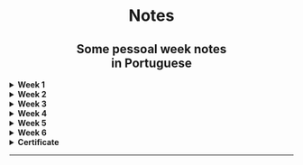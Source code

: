  <h1 align="center">Notes </a> </h1>

  <h2 align="center"> Some pessoal week notes <br> in Portuguese</h2> 


<details>	
 <summary><b> Week 1 </b> </b></summary> 

 week 1
 --------
 O tópico desta semana é uma visão geral do que é a criptografia, bem como nosso primeiro exemplo de cifras. Os senhores aprenderão sobre pseudoaleatoriedade e como usá-la para criptografia. Também veremos algumas definições básicas de criptografia segura.

 --------
### **1. DES (Data Encryption Standard)**

- **Descrição**: Algoritmo de cifragem simétrica desenvolvido nos anos 70 pela IBM e padronizado pelo NIST em 1977.
- **Funcionamento**:
    - Usa **chave de 56 bits** (com 8 bits de paridade) e opera em **blocos de 64 bits**.
    - Realiza **16 rodadas** de permutações (P-boxes) e substituições (S-boxes), envolvendo uma função de expansão, XOR com a chave e substituição.
- **Propriedades**:
    - **Simetria**: Mesma chave para cifrar e decifrar.
    - **Eficiência**: Adequado para hardware dos anos 70/80.
- **Problemas**:
    - O tamanho pequeno da chave torna-o vulnerável a ataques de força bruta (quebrado em menos de 24 horas).
- **Status**: Substituído por algoritmos mais seguros (e.g., AES).

---

### **2. Triple DES (3DES)**

- **Descrição**: Extensão do DES para superar sua limitação de segurança.
- **Funcionamento**:
    - Aplica o DES três vezes sobre os dados: C=E(K3,D(K2,E(K1,M))).
        
        C=E(K3,D(K2,E(K1,M)))C = E(K_3, D(K_2, E(K_1, M)))
        
        - EEE: Cifragem.
        - DDD: Decifragem.
    - Pode operar com duas ou três chaves:
        - **Modo 2-chaves**: K1=K3 → Chave efetiva de 112 bits.
            
            K1=K3K_1 = K_3
            
        - **Modo 3-chaves**: Chave efetiva de 168 bits.
- **Propriedades**:
    - Resistente a ataques de força bruta e meet-in-the-middle.
    - Compatível com sistemas legados baseados em DES.
- **Problemas**:
    - Lento em comparação ao AES.
- **Status**: Gradualmente descontinuado em favor do AES (NIST descontinuou 3DES em 2023).

---

### **3. Double DES (2DES)**

- **Descrição**: Variante do DES que aplica o algoritmo duas vezes com duas chaves diferentes.
- **Funcionamento**:
    - C=E(K2,E(K1,M))C = E(K_2, E(K_1, M))C=E(K2,E(K1,M)), onde K1 e K2 são chaves independentes.
        
        K1K_1
        
        K2K_2
        
- **Problemas**:
    - Vulnerável ao ataque **meet-in-the-middle**, reduzindo a segurança efetiva de 112 bits para cerca de 257 operações (devido à necessidade de armazenamento e comparação de intermediários).
        
        2572^{57}
        
- **Status**: Não amplamente adotado, substituído por 3DES.

---

### **4. Triple DES em padrão NIST**

- **Descrição**: O NIST padronizou o 3DES para cenários de transição entre DES e AES.
- **Modos de operação**:
    - **ECB (Electronic Codebook)**: Divide os dados em blocos independentes (vulnerável a padrões repetidos).
    - **CBC (Cipher Block Chaining)**: Introduz encadeamento entre blocos para melhorar a segurança.
- **Problemas**:
    - Obsoleto devido ao desempenho inferior e aumento das vulnerabilidades teóricas (por exemplo, ataques de texto conhecido).
- **Status atual**: Descontinuado oficialmente pelo NIST em 2023.

---

### **5. AES (Advanced Encryption Standard)**

- **Descrição**: Algoritmo de cifragem simétrica que substituiu o DES/3DES como padrão em 2001.
- **Funcionamento**:
    - Baseado na cifra Rijndael.
    - Opera em **blocos de 128 bits**, com chaves de 128, 192 ou 256 bits.
    - Realiza 10, 12 ou 14 rodadas de operações, incluindo substituição (SubBytes), permutação (ShiftRows), mistura (MixColumns) e chave XOR (AddRoundKey).
- **Propriedades**:
    - Alta segurança e resistência contra ataques modernos, como análise diferencial ou de chave-relacionada.
    - Projetado para ser eficiente em hardware e software.
- **Uso**:
    - Amplamente adotado em protocolos de segurança (e.g., TLS, VPNs, criptografia de discos e dispositivos móveis).
- **Status**: Padrão global para cifragem simétrica.

---

### **6. LFSP (Linear Feedback Shift Register - Pseudo-Random)**

- **Descrição**: Um gerador de sequências pseudoaleatórias baseado em registradores de deslocamento com feedback linear.
- **Funcionamento**:
    - Um registro binário de tamanho n gera a próxima saída com base em valores anteriores e uma função de feedback.
        
        nn
        
    - Sequência periódica com bom desempenho estatístico.
- **Propriedades**:
    - Simples e eficiente em hardware.
    - Usado em cifras de fluxo e sistemas de comunicação (e.g., geração de chaves de sessão).
- **Problemas**:
    - **Inseguro para criptografia**: Se o estado interno for descoberto, as próximas saídas podem ser previstas.
- **Uso moderno**: Aplicações limitadas a sistemas onde segurança não é a prioridade principal.

---

### **7. PRG (Pseudo-Random Generator)**

- **Descrição**: Um algoritmo que expande uma semente curta em uma sequência de bits pseudoaleatórios, com aparência indistinguível de aleatórios.
- **Propriedades**:
    - Indistinguibilidade: Um PRG seguro torna suas saídas imprevisíveis.
    - Base em problemas difíceis (e.g., RSA, curvas elípticas) para segurança criptográfica.
- **Usos**:
    - Geração de chaves criptográficas.
    - Algoritmos de cifra de fluxo e protocolos de segurança.
- **Exemplo seguro**:
    - PRG baseados em AES ou funções hash modernas (SHA-256).
- **Status**: Fundamental para criptografia moderna.
 
 ------------------------------------------------------------------------
  </details>
 
  <details>	
 <summary><b> Week 2 </b></summary> 

week 2
--------

Apresentamos uma nova primitiva chamada cifra de bloco que nos permitirá criar formas mais poderosas de criptografia. Examinaremos algumas construções clássicas de cifras de bloco (AES e 3DES) e veremos como usá-las para criptografia. As cifras de bloco são o cavalo de batalha da criptografia e têm muitas aplicações. Na próxima semana, veremos como usar cifras de bloco para fornecer integridade de dados. A tarefa opcional de programação desta semana pede que os alunos criem um sistema de criptografia/descriptografia usando o AES.

--------
   
<h3 align="center"> <a> CPA Security : Semantic Security for many-time key</a>  </h3>

<h3 align="center">Ciphers insecure under CPA </h3>

Quando temos uma mensagem criptografia uma única vez, dado a mesma mensagem criptografada duas vezes não é realmente seguro pois, podemos mandar a mesma mensagem criptografada duas vezes, quando vemos que a forma semântica é a mesma, vemos que a forma semântica m1 e m2 semântica serão iguais, sabendo a forma que é a criptografia e descobrindo a mensagem secreta. Porque com o mesmo conteúdo nesses dois arquivos.

![image.png](https://i.imgur.com/A8up6Vw.png)

**Solution 1: Encriptação randomica:**

Uma forma que poderia ser abordada para resolver o problema de uma criptografia única seria a randomização dos caracteres criptografados.

Onde um algoritmo cifrado, será movido todo o texto para uma bola cheia de caracteres aleatórios com mensagens aleatórias, fazendo com o que o texto cifrado tenha o tamanho maior que o texto normal e não cifrado, fazendo com que texto simples tinha tenha o espaço maior de bits, fazendo com que por exemplo se o texto simples (não cifrado) tenha por volta de 128bits, o texto cifrado tenha que adicionar 128bits extras. o texto cifrado com o dobro do tamanho total do texto.

Portanto dessa forma a probabilidade da mesma mensagem cifrada mostrar textos diferentes é bem maior.

Então a criptografia randômica é uma boa solução mas em alguns casos ela realmente apresenta alguns custos.

![image.png](https://i.imgur.com/zGEIsWN.png)

**Solution 2: nonce-based Encryption:**

 Nonce é um valor publico, o adversário tem acesso a essa ao valor nonce, mas toda vez que for passada uma mensagem será escolhida um novo nonce para essa mensagem. ela não precisa sem segura e nem aleatória. O único requsito que o nonce tem que ser EXCLUSIVO. 

Um valor único que não pode ser repetir.

Um exemplo seria no protocolo http que por meio de um mecanismo de transporte confiável, que o pacotes enviados pelo remetente são considerados recebidos em ordem de destinatário. Portanto, se o remetente envia o pacote #5 e depois o pacote #6, o destinatário receberá o pacote o pacote #5 e em seguida o pacote #6 nessa ordem. Mostrando que teve mantida a ordem. 

Fazendo com que nesse caso não faça sentido incluir o nonce nos pacotes, porque o nonce está implícito entre os dois lados.

Ao contrario de por exemplo o protocolo Isec, que não garante a ordem de entrega dos pacotes, fazendo com que você possa receber o pacote #6 antes do pacote #5. Nsse caso, ainda é bom usar um contador de pacotes como nonce. mas agora o nonce precisa ser incluído no pacote para que o destinatário saiba qual nonce usar para descriptografar o pacote recebido.

Basicamente a criptografia baseada em nonce é uma maneira muito eficiente de obter segurança de CPA. Em particular, se o nonce estiber implícito, ele nem mesmo aumenta o tamanho do texto cifrado.

Nesse modo seria muito util na utilização de vários dispositivos, pode eu poderia ter dois dispositivos em lugares diferentes compartilhando a mesma mensagem, mas com crifras de nonce COMPLETAMENTE DIFERENTES, como em um laptop e um celular compatilhando a mesma mensagem mas com criptografias distintas uma da outra.

O NONCE SEMPRE VAI SER EXCLUSIVO.

<h3 align="center"> <a>CBC: Encadeamento de blocos de cifra. </a> </h3>

O encadeamento de blocos de cifra usa uma cifra de bloco para escolher a segurança do texto simples, em particular com o blocos de cifras aleatórios IVeX 

Utilizando o bloco cifrado na primeira cifra de bloco para passar uma mascara com os dois juntos para o segundo bloco de cifra e assim por diante, ate a 3 camada de m[3]

![image.png](https://i.imgur.com/bHkZwfx.png)

E o texto cifrado final será essencialmente o IV, o IV inical que escolhemos junto com todos os blocos de texto cifrado. Devo dizer que IV significa Vetor de Inicialização.

<h3 align="center"> <a>CBC: CPA Analysis </a> </h3>

No CBC, cada bloco cifrado é influenciado pelo bloco anterior e pelo vetor de inicialização (IV). Porém, se o IV for previsível ou reutilizado, o modo CBC pode se tornar vulnerável a ataques CPA. O atacante pode explorar a relação entre blocos de texto simples e cifrado para inferir informações sobre a chave ou os dados originais.

Tendo que ser muito muito muito meno que o valor de X. para descobrir o valor.

**CBC Não pode ser previsível, o invasor pode prever que o IV não é seguro para CPA**

![image.png](https://i.imgur.com/kSeXBoK.png)

An Exemple Crypto API (OpenSSL)

![image.png](https://i.imgur.com/xFAIjzg.png)

Muito importante que o programador saiba que isso precisa ser feito, caso contrário, a criptografia CBC é insegura. Um último detalhe técnico sobre CBC é o que fazer quando a mensagem não é um múltiplo do comprimento do bloco de cifra de bloco? Isso é o que fazemos se o último bloco de mensagem for menor que o comprimento do bloco AES, por exemplo? Então, o último bloco de mensagem tem menos de dezesseis bytes. E a resposta é se adicionarmos um pad ao último bloco para que ele fique com dezesseis bytes, tão longo quanto o tamanho do bloco AES. 
 Onde em um campo que você prencher 5 bytes com string de 55555 cada byte terá o valor de 5 em cada byte.
  Esse exemplo acontecer um problema quanto tiver 16 bytes
  
(copiei pq não entendiporranhumaaqui)<br>
Então suponha que o valor seja cinco, então ele simplesmente remove os últimos cinco bytes da mensagem. Agora a questão é o que fazemos se de fato a mensagem for um múltiplo de dezesseis bytes, então de fato nenhum preenchimento é necessário? Se não preenchermos nada, bem, isso é um problema porque o decifrador vai olhar para o último byte do último bloco que não faz parte da mensagem real e ele vai remover essa quantidade de bytes do texto simples. Então isso realmente seria um problema. Então a solução é, se de fato não houver nenhum preenchimento necessário, ainda assim temos que adicionar um bloco fictício. E já que adicionamos o bloco fictício, este seria um bloco que basicamente contém dezesseis bytes, cada um contendo o número dezesseis. Ok, então adicionamos essencialmente dezesseis blocos fictícios. O decifrador, que quando ele está decifrando, ele olha para o último byte do último bloco, ele vê que o valor é dezesseis, portanto ele remove o bloco inteiro. E o que sobra é o texto simples real. Então é um pouco lamentável que, de fato, se você estiver criptografando mensagens curtas com CBC e as mensagens tiverem, digamos, 32 bytes, então elas são um múltiplo de dezesseis bytes, então você tem que adicionar mais um bloco e fazer todos esses textos cifrados terem 48 bytes apenas para acomodar o preenchimento do CBC. Devo mencionar que há uma variante do CBC chamada CBC com roubo de texto cifrado que realmente evita esse problema.

Construction 2: Rand crt-mode

<h3 align="center"> <a>Randomized Counter Mode (CTR):</a> </h3>

![image.png](https://i.imgur.com/bx9KJRy.png)

É um modo de cifra de blocos que utiliza uma **PRF (Função Pseudoaleatória)** em vez de uma **PRP (Permutação Pseudoaleatória)**, tornando-o mais flexível que o CBC. No CTR, um vetor de inicialização (IV) aleatório é escolhido para cada mensagem. Este IV serve como base para gerar um "contador" que cifra os blocos da mensagem através de uma operação XOR com o resultado da função PRF.

**Principais Vantagens do CTR sobre o CBC:**

1. **Paralelização:**
    - CTR é totalmente paralelizável, permitindo a criptografia simultânea de blocos.
    - CBC é sequencial, dificultando o uso eficiente de hardware.
2. **Eficiência:**
    - Dispensa a operação de decriptação, utilizando apenas a PRF no sentido direto.
    - Compatível com primitivas como Salsa20 (uma PRF, não uma PRP).
3. **Segurança Aprimorada:**
    - CTR permite criptografar mais blocos com a mesma chave antes de comprometer a segurança, em comparação ao CBC.
    - CBC exige maior cautela na reutilização de chaves devido a parâmetros mais restritivos.
4. **Ausência de Problemas de Preenchimento:**
    - CBC requer a adição de blocos extras (dummy blocks) para mensagens que são múltiplos do tamanho do bloco.
    - CTR não enfrenta esse problema.
5. **Menor Expansão do Texto Cifrado:**
    - Em fluxos de mensagens pequenas, CBC expande significativamente o texto cifrado.
    - CTR mantém o tamanho do texto cifrado proporcional ao texto plano.

**Limitações de Ambos os Modos:**

- Tanto CBC quanto CTR garantem apenas confidencialidade, não fornecendo integridade.
- Para proteção contra adulterações, devem ser combinados com mecanismos de integridade, como autenticação criptográfica.

**Conclusão:**

O modo CTR supera o CBC em diversos aspectos cruciais: paralelização, segurança, eficiência e flexibilidade. Por isso, é amplamente recomendado em sistemas modernos. No entanto, ambos os modos devem ser complementados com mecanismos que garantam integridade para mitigar vulnerabilidades em cenários práticos.




 -----------------------------------------------------------------------------------------------------------------------------------------------
</details> 

<details>	
 <summary><b> Week 3 </b> </b></summary> 
 
week 3
--------
O tópico desta semana é a integridade dos dados. Discutiremos várias construções clássicas para sistemas MAC que são usadas para garantir a integridade dos dados. Por enquanto, discutiremos apenas como evitar a modificação de dados não secretos. Na próxima semana, voltaremos à criptografia e mostraremos como fornecer confidencialidade e integridade. O projeto de programação desta semana mostra como autenticar grandes arquivos de vídeo. Mesmo que o senhor não faça o projeto, leia a descrição do projeto - ele ensina um conceito importante chamado cadeia de hash.

--------
Um exemplo os arquivos do nosso disco no nosso Windows, que não são protegidos pois não tem problemas de confidencialidade ou em proteção de banners web onde eles também não tem medo de poderem copiar ou baixar as imagens no site… sem problemas de confidencialidade.

Mas existe outro caso MAC’s para fornecer integridade em mensagens, um código de autenticação que tem uma chave compartilhada entre ambos, onde com a mensagem gerada pelos dois junto com a tag de bob verifica se o valor vai ser “sim” ou “não”
![image.png](https://i.imgur.com/zFAvsLC.png)

Então considerando CRC, CRC é significa verifição de redundância cíclica. é mandada entro da tag de alice e mandada para a tag de bob para ver se o valor é correto ou não.

O problema desse modelo é que é muito facil para um atacante bloquear essa mensagem, e atacar emcima dela, só indo na mensagem m e tag que ela está completamente bloqueada (mesmo que ela esteja completamente encriptada, mas vai ser bloqueada) fazendo com que seja protegida por detecção de ataques randômicos mas não de ataques maliciosos. 

E nosso objetivo é garantir integridade até mesmo um atacante mal-intencionado não possa modificar as mensagens no caminho entre os dois.

Um chamado “Ataque de mensagem escolhida” que basicamente, Alice manda uma mensagem e quando enviada envia a tag junto com a mensagem fazendo com que ela envie as tag’s recebidas e manda para o atacante 

(Exemplo: Alice recebe um email, talvez Alice queria salvar o e-mail no disco , então ela computara a tag no disco , e ele peça para mandar mais informações, fazendo com que alice mande a sua tag junto com a tag do atacante que estava computavel no disco.

Esse caso dificuldade a criptografia da chave secreta aleatória. fazendo com que faça uma chave secreta errada.

A proteção de arquivos no sistema também é parecido com essa ideia, onde cada arquivo é seguro com uma tag, mas caso a maquina foi infectada as tag’s são modificadas em cada arquivo, fazendo com que o arquivo possa criar chaves validas em arquivos criados por ele mesmo, sem que o computador detecte essa invalidade pois ele é um programa valido pelo proprio dispositivo. 

Mas para contornar isso, precisar dar um reboot no sistema, e verificar o mac de cada arquivo, se ver que não tem tags validas o usuário detectará todos os arquivos que foram modificados pelo vírus. 

(o virus pode trocar os arquivos também, fazer com que um arquivo original seja copiado pelo virus, mas na verdade o arquivo original ser o arquivo detectado como viruse o virus ser o arquivo falando ser o orignal)

![image.png](https://i.imgur.com/a1MjkTN.png)

Os **Message Authentication Codes (MACs)** baseados em **Pseudo-Random Functions (PRFs)** são mecanismos criptográficos que garantem a integridade e autenticidade de mensagens. Esses MACs utilizam as propriedades das PRFs para gerar valores de autenticação difíceis de falsificar.

### Estrutura básica

Um MAC baseado em PRF funciona da seguinte forma:

1. Uma função PRF é usada como base, representada por Fk(x), onde:Fk(x)
    - k é uma chave secreta.
    - x é o valor de entrada (geralmente a mensagem ou uma transformação dela).
2. O MAC é gerado como MAC(k,m) = Fk(m), onde:MAC(k,m) = Fk(m)
    - k é a chave secreta compartilhada.
    - m é a mensagem que se deseja autenticar.

### Características principais

- **Integridade**: Um adversário não pode modificar a mensagem sem que o receptor perceba, pois a alteração resultaria em um MAC inválido.
- **Autenticidade**: Apenas quem conhece a chave secreta pode gerar o MAC correto para uma mensagem específica.
- **Segurança baseada na PRF**: A segurança do MAC depende da qualidade da PRF. Uma PRF bem projetada torna difícil para um adversário distinguir suas saídas de números verdadeiramente aleatórios.

### Vantagens dos MACs baseados em PRFs

1. **Eficiência computacional**: PRFs, como aquelas baseadas em construções de cifragem (por exemplo, AES), são rápidas e eficientes para aplicações práticas.
2. **Flexibilidade**: Podem ser aplicados a mensagens de tamanhos variados, geralmente usando técnicas como preenchimento ou divisão da mensagem em blocos.
3. **Segurança comprovada**: A segurança é formalmente analisada e está ligada à robustez da PRF subjacente.

### Exemplos práticos

Um exemplo comum de MAC baseado em PRF é o **HMAC (Hash-based Message Authentication Code)**. Ele utiliza uma função de hash criptográfica como PRF, combinando eficiência e segurança. A fórmula básica do HMAC é:

HMAC(k,m) = Hash((k ⊕ ipad) ∥ Hash((k ⊕ opad) ∥ m))

Onde:

- ⊕ é a operação XOR.
- ipad e opad são constantes específicas.
- Hash é uma função hash como SHA-256.

Esse tipo de MAC é amplamente usado em protocolos de segurança, como SSL/TLS, IPSec e outros.

**CBC-MAC:** 

tem uma simularidade muito grande com o AES, fazendo uma cifra por bloco, passando para cada matrix e criptando novamente.
![image](https://github.com/user-attachments/assets/d11e08d7-02c1-43bd-a169-b84d45826145)

Sendo no final uma chave independente F(k1) passando a tag depois disso tudo.

Fazendo com que o CBC-MAC seja seguro para mensagens de comprimento fixo, mas não é adequado para comprimentos variáveis sem modificações adicionais. Para aplicações práticas modernas, é recomendado o uso de **CMAC** ou outros esquemas de autenticação, como HMAC, que são mais robustos e seguros contra ataques conhecidos.

**NMAC:** 

Utiliza de uma forma um pouco diferente, a criptografia funciona onde os blocos criptografam a chave que está na função F passando pro cada bloco de M onde no final T que é a parte mais inidentificável do modelo NMAC, não sendo um mac muito seguro pois não conseguimos mapear este elemento T.

Um sistema de criptografia feita em cascata.
![image](https://github.com/user-attachments/assets/48a87ffc-1f5c-429d-9033-1629006585a8)

O **PMAC (Parallelizable Message Authentication Code)** e o **Carter-Wegman MAC** são métodos para gerar códigos de autenticação de mensagens (MACs), garantindo a integridade e autenticidade dos dados. Eis um resumo de ambos:

---

### **PMAC (Parallelizable Message Authentication Code)**

- **Definição**: Construção de MAC projetada para alta eficiência e paralelização.
- **Funcionamento**:
    1. Processa blocos de dados simultaneamente.
    2. Utiliza um cifrador de bloco (ex: AES) em modo especial para gerar o código de autenticação.
    3. Processa cada bloco independentemente, facilitando a execução paralela.
- **Vantagens**:
    - Ideal para sistemas modernos com suporte à computação paralela.
    - Oferece alta eficiência sem comprometer a segurança.
- **Aplicações**: Comum em sistemas que processam grandes volumes de dados rapidamente.

---

### **Carter-Wegman MAC**

- **Definição**: Técnica que combina hashing universal com criptografia para gerar MACs seguros.
- **Funcionamento**:
    1. Usa uma função de hashing universal para mapear a mensagem em um valor hash.
    2. Criptografa esse valor com uma chave secreta, gerando o MAC.
- **História**: Proposto por Carter e Wegman em 1981 como método eficiente de autenticação de mensagens.
- **Vantagens**:
    - Alta eficiência computacional.
    - Resistência a ataques de força bruta devido ao hashing universal.
- **Aplicações**: Usado em protocolos de rede e sistemas que priorizam eficiência e segurança.

---

### **Comparação**

| Característica | PMAC | Carter-Wegman MAC |
| --- | --- | --- |
| **Eficiência** | Alta, especialmente com paralelismo | Alta, devido ao uso de hashing |
| **Complexidade** | Relativamente mais complexo | Mais simples de implementar |
| **Uso** | Sistemas modernos e paralelos | Protocolos de rede e sistemas gerais |

Ambos os métodos têm características distintas e são aplicáveis conforme as necessidades de desempenho, segurança e simplicidade do sistema.

O **Generic Birthday Attack** é um conceito fundamental na criptografia relacionado ao **paradoxo do aniversário**. Ele explora a probabilidade de encontrar colisões em funções hash ou em outros contextos matemáticos. Eis um resumo:

---

### **Definição**

O Generic Birthday Attack é uma abordagem genérica, não específica de algoritmos, que busca encontrar colisões em funções hash ou problemas relacionados. Baseia-se na ideia de que, em um conjunto suficientemente grande, as chances de duas entradas diferentes gerarem o mesmo resultado (colisão) aumentam significativamente devido ao paradoxo do aniversário.

---

### **Funcionamento**

- Para uma função hash de comprimento n bits:n
    - A busca por colisões tem complexidade **O(2^(n/2))**, e não O(2^n), devido ao aumento exponencial da probabilidade de colisão conforme o número de entradas cresce.
        
        O(2^n)
        
    - O ataque envolve a geração de várias entradas e a comparação dos valores hash resultantes.
- Consiste em criar pares e verificar se há alguma repetição (colisão).

---

### **Exemplo**

- Considere uma função hash de 128 bits:
    - Embora haja 2^128 possibilidades únicas, o Generic Birthday Attack permite encontrar colisões com cerca de 2^64 tentativas, significativamente menos que uma busca exaustiva.
        
        2^128
        
        2^64
        

---

### **Implicações na Criptografia**

1. **Segurança de Funções Hash**:
    - Funções hash modernas (como SHA-256) são projetadas para resistir a esses ataques, garantindo comprimentos suficientemente grandes para n.
        
        n
        
    - O comprimento do hash deve ser o dobro da segurança desejada (por exemplo, para 128 bits de segurança, usam-se hashes de 256 bits).
2. **Certificados Digitais e Assinaturas**:
    - A resistência a colisões é crucial para evitar fraudes, como a falsificação de assinaturas digitais ou certificados.

---

### **Conclusão**

O Generic Birthday Attack não explora fraquezas específicas de uma função, mas sim uma propriedade estatística universal. Para resistir a ele, funções hash e algoritmos criptográficos devem ser projetados com tamanhos de chave e hash adequados, garantindo segurança contra colisões probabilísticas.

(foi de gepeto mesmo, minha tia não estava me deixando fazer)
 
-----------------------------------------------------------------------------------------------------------------------------------------------
  </details>

  <details>	
 <summary><b> Week 4</b> </b></summary> 
   
 week 4
 --------
 O tópico desta semana é criptografia autenticada: métodos de criptografia que garantem tanto a confidencialidade quanto a integridade. Também discutiremos alguns pontos importantes, como a forma de pesquisar dados criptografados. Esta é a nossa última semana de estudo  da criptografia simétrica. Na próxima semana, começaremos com o gerenciamento de chaves e a criptografia de chave pública. Como de costume, há também um projeto de programação de crédito extra. O projeto desta semana envolve um pouco de rede para experimentar um        ataque de texto cifrado escolhido em um site de brinquedo.
 
 --------
 ![image.png](https://i.imgur.com/qdRj6Ty.png)

Nesse exemplo vemos como seria o trafego de um sistema na internetem TCP/IP, passando o packet para o serv, e distribuindo para as respectivas portas.

![image.png](https://i.imgur.com/INe5NNO.png)

Neste exemplo vemos que o IPsec é mais seguro, pois o packet com uma chave, manda a mensagem criptografada com a chave pro serv, quanto o data desencripta a mensagem ai sendo transferida para a porta=80.

Passando para bob a mensagem correta.

Então agora gostaria de mostrar que sem integridade, nesta configuração, não podemos alcançar nenhuma forma de confidencialidade. 

![image.png](https://i.imgur.com/qAuv1PZ.png)

Pois quando caso um atacante intercepte a mensagem encaminhada para o webserver pode ser mudado para a porta de destino para bob, fazendo com que mensagens do server vai para o caminho errado e compartilhando prováveis informações sigilosas. ]

Vimos 2 exemplos que mostram como dois ataques ativos podem destruir completamente a criptografia segura do CPA.

**Authenticated Encryption**

**Authenticated Encryption (AE)** é uma abordagem criptográfica que combina duas funções fundamentais em uma única operação: **confidencialidade** e **autenticidade**. O objetivo principal do AE é garantir que os dados transmitidos ou armazenados não apenas permaneçam confidenciais (protegidos contra acesso não autorizado), mas também sejam autenticamente verificados (protegidos contra alterações não autorizadas).

![image.png](https://i.imgur.com/kEbOdMb.png)

Duas copias CCA game:

O termo "CCA" refere-se a "Chosen-Ciphertext Attack" (Ataque por Texto Cifrado Escolhido), um modelo de ataque na criptografia onde o atacante pode escolher textos cifrados específicos e obter suas respectivas decifrações. O objetivo é reunir informações que permitam deduzir a chave secreta ou comprometer a segurança do sistema criptográfico.

Existem duas principais variantes desse ataque:

1. **CCA1 (Ataque por Texto Cifrado Escolhido Não Adaptativo)**: O atacante escolhe um conjunto de textos cifrados para serem decifrados antes de receber o texto cifrado alvo. Após obter as decifrações desses textos, o atacante tenta inferir informações sobre o texto cifrado alvo, sem a possibilidade de realizar novas consultas de decifração após essa etapa.
2. **CCA2 (Ataque por Texto Cifrado Escolhido Adaptativo)**: Nesta variante mais poderosa, o atacante pode continuar a escolher e decifrar textos cifrados mesmo após receber o texto cifrado alvo, com a restrição de não consultar a decifração do próprio texto cifrado alvo. Essa capacidade adaptativa torna o ataque mais eficaz e representa um desafio maior para a segurança dos sistemas criptográficos.

Para proteger sistemas contra ataques CCA, é essencial utilizar esquemas de criptografia que ofereçam segurança comprovada contra esses tipos de ataques. Por exemplo, o esquema Cramer-Shoup é conhecido por ser seguro contra ataques CCA2.

Além disso, a implementação de medidas como a autenticação de mensagens pode ajudar a prevenir ataques CCA, garantindo que qualquer modificação não autorizada nos textos cifrados seja detectada.

Em resumo, os ataques CCA destacam a importância de desenvolver e implementar sistemas criptográficos robustos que resistam a adversários capazes de manipular e decifrar textos cifrados escolhidos, assegurando a confidencialidade e integridade das informações.

Agora vamos apresentar 3 exemplos

![image.png](https://i.imgur.com/epdh0Ra.png)

No exemplo SSL:  (Mac-then-Encrypt)

A forma como o SSL combina criptografia e MAC na esperança de obter criptografia autenticada, é basicamente, você pega o texto simples, ele passa antes um criptografia tag, no final passando a mensagem criptografada com a tag e descriptografa.

No exemplo IPsec: (Encrypt,then-mac)

( No exemplo manda um texto simples, é criptografada no inicio antes de ir, e é entregue para a tag com a mensagem criptografada.

No exemplo SSH: (encrypt-and-mac)

 é bem semelhante ao IPsec, mas a diferença é que a mensagem é computada no final com a tag, é não pelo texto criptografado.

### **1. GCM (Galois/Counter Mode)**

- **Tipo**: Modo autenticado de cifra.
- **Características**:
    - Combina confidencialidade e autenticidade.
    - Baseado no modo de contador (CTR) para criptografia.
    - Utiliza um código de autenticação universal de Galois (GHASH) para verificar a integridade e autenticidade.
- **Vantagens**:
    - Extremamente rápido, adequado para hardware e software.
    - Permite paralelismo eficiente.
- **Limitações**:
    - Vulnerável a reutilização do mesmo IV (vetor de inicialização) com a mesma chave, o que compromete segurança.
- **Usos**:
    - HTTPS, VPNs, protocolos de segurança de rede.

---

### **2. CCM (Counter with CBC-MAC)**

- **Tipo**: Modo autenticado de cifra.
- **Características**:
    - Combina CTR para criptografia e CBC-MAC para autenticação.
    - Funciona em blocos.
    - Requer que a cifra seja executada duas vezes: uma para criptografia e outra para autenticação.
- **Vantagens**:
    - Simplicidade e compatibilidade com implementações AES existentes.
    - É determinístico, útil para ambientes sensíveis à sincronização.
- **Limitações**:
    - Mais lento que GCM devido ao uso de CBC-MAC e processamento sequencial.
    - Não suporta paralelismo eficiente.
- **Usos**:
    - Ideal para sistemas embarcados e aplicações IoT (Internet das Coisas).

---

### **3. EAX (Encrypt-then-MAC Mode)**

- **Tipo**: Modo autenticado de cifra.
- **Características**:
    - Segue o paradigma **Encrypt-then-MAC**: primeiro criptografa os dados e, em seguida, calcula a autenticação.
    - Combina CTR para criptografia e CMAC para autenticação.
- **Vantagens**:
    - Flexível e altamente seguro devido à separação clara entre criptografia e autenticação.
    - Suporte a mensagens de comprimento variável.
- **Limitações**:
    - Desempenho inferior ao GCM em cenários de alta velocidade.
    - Requer múltiplas chamadas para a cifra subjacente (uma para CMAC e outra para CTR).
- **Usos**:
    - Aplicações onde a segurança e flexibilidade são mais críticas do que o desempenho bruto.

---

### Comparação Geral:

| Característica | **GCM** | **CCM** | **EAX** |
| --- | --- | --- | --- |
| **Velocidade** | Alta | Média | Média |
| **Paralelismo** | Sim | Não | Parcial |
| **Flexibilidade** | Alta | Baixa | Alta |
| **Complexidade** | Média | Baixa | Média |
| **Uso de IV Único** | Fundamental | Importante | Importante |

### **TLS (Transport Layer Security)**

O **TLS** é um protocolo criptográfico amplamente utilizado para garantir **segurança** e **privacidade** em comunicações digitais, especialmente na internet.

---

### **Objetivos principais:**

1. **Confidencialidade**: Garantir que as informações trocadas não sejam acessíveis por terceiros.
2. **Integridade**: Assegurar que os dados não sejam alterados durante a transmissão.
3. **Autenticação**: Verificar a identidade das partes envolvidas na comunicação (como o cliente e o servidor).

---

### **Principais componentes:**

1. **Handshake Protocol**:
    - Etapa inicial onde cliente e servidor negociam:
        - Versão do protocolo.
        - Algoritmos criptográficos.
        - Troca de chaves para estabelecer um canal seguro.
    - Pode incluir autenticação mútua (geralmente apenas o servidor é autenticado via certificado).
2. **Registro de Dados (Record Protocol)**:
    - Define como os dados são fragmentados, comprimidos, criptografados e autenticados antes de serem enviados.
3. **Alert Protocol**:
    - Utilizado para comunicação de erros ou alertas entre cliente e servidor.
4. **Change Cipher Spec Protocol**:
    - Sinaliza a troca de parâmetros de criptografia durante a conexão.

---

### **Principais versões:**

1. **TLS 1.0 e 1.1**:
    - Obsoletos devido a vulnerabilidades e métodos de criptografia ultrapassados.
2. **TLS 1.2**:
    - Introduziu maior flexibilidade na escolha de algoritmos de criptografia.
    - Suporta AEAD (Authenticated Encryption with Associated Data), como GCM.
    - Ainda amplamente usado.
3. **TLS 1.3** (atual):
    - Mais seguro e eficiente.
    - Removeu algoritmos inseguros (ex.: MD5, SHA-1, RC4).
    - Melhorou a performance reduzindo o número de round trips no handshake.

---

### **Principais algoritmos usados em TLS:**

1. **Criptografia de Chave Pública**:
    - RSA, Diffie-Hellman, ECDH.
2. **Assinaturas Digitais**:
    - RSA, ECDSA.
3. **Criptografia Simétrica**:
    - AES (com GCM ou CBC), ChaCha20.
4. **Funções Hash**:
    - SHA-256, SHA-384.

---

### **Fluxo típico de uma conexão TLS**:

1. **Handshake**:
    - Cliente e servidor negociam parâmetros de criptografia.
    - O servidor envia seu certificado para autenticação.
    - Chaves são trocadas e geradas.
2. **Estabelecimento de Sessão**:
    - Um canal seguro é configurado.
3. **Transferência de Dados**:
    - Os dados são criptografados e transmitidos.
4. **Encerramento**:
    - As partes encerram a conexão de forma segura.

---

### **Usos comuns do TLS:**

- **HTTPS**: Proteger sites e aplicativos web.
- **E-mail**: SMTP, IMAP e POP3 seguros.
- **VPNs**: Garantir segurança em conexões remotas.
- **Outros protocolos**: FTPS, XMPP, entre outros.

O **TLS** é fundamental para a segurança digital moderna. O uso da versão mais recente (**TLS 1.3**) é recomendado para aproveitar melhor desempenho e maior segurança.

-----------------------------------------------------------------------------------------------------------------------------------------------
  </details>

<details>	
 <summary><b> Week 5 </b> </b></summary> 
 
week 5
--------
O tópico desta semana é a troca básica de chaves: como configurar uma chave secreta entre duas partes. Por enquanto, consideramos apenas protocolos seguros contra espionagem. Essa pergunta motiva os principais conceitos de criptografia de chave pública, mas antes de criarmos sistemas de chave pública, precisamos fazer um breve desvio e abordar alguns conceitos básicos da teoria dos números computacionais. Começaremos com algoritmos que remontam à antiguidade (Euclides) e chegaremos até Fermat, Euler e Legendre. Também mencionaremos de passagem alguns conceitos úteis da matemática do século XX. Na próxima semana, faremos bom uso do nosso trabalho árduo desta semana e construiremos vários sistemas de criptografia de chave pública.

--------
 
-----------------------------------------------------------------------------------------------------------------------------------------------
  </details>

  <details>	
 <summary><b> Week 6 </b> </b></summary> 
   
 
--------
O tópico desta semana é a criptografia de chave pública: como criptografar usando uma chave pública e descriptografar usando uma chave secreta. A criptografia de chave pública é usada para o gerenciamento de chaves em sistemas de arquivos criptografados, em sistemas de mensagens criptografadas e para muitas outras tarefas. Os vídeos abrangem duas famílias de sistemas de criptografia de chave pública: uma baseada em funções de alçapão (RSA em particular) e outra baseada no protocolo Diffie-Hellman. Construímos sistemas que são seguros contra adulteração, também conhecidos como segurança de texto cifrado escolhido (segurança CCA). Houve uma grande quantidade de pesquisas sobre segurança CCA na última década e, dado o tempo alocado, podemos apenas resumir os principais resultados dos últimos anos. As aulas contêm sugestões de leituras adicionais para os interessados em saber mais sobre sistemas de chave pública com segurança CCA. O conjunto de problemas desta semana envolve um pouco mais de matemática do que o normal, mas deve expandir seu conhecimento sobre criptografia de chave pública. Por favor, não se acanhe em postar perguntas no fórum. Esta é a última semana do curso Crypto I. Espero que todos tenham aprendido muito e aproveitado o material. A criptografia é um belo tópico com muitos problemas em aberto e espaço para mais pesquisas. Espero vê-los em Crypto II, onde abordaremos outros tópicos básicos e alguns tópicos mais avançados.


--------


-----------------------------------------------------------------------------------------------------------------------------------------------
  </details>

<details>	
 <summary><b> Certificate </b> </b></summary> 
 
Certificado
--------
![image](https://github.com/user-attachments/assets/54359617-9b21-4d8f-9fb7-d2b6905bdf7a)



-----------------------------------------------------------------------------------------------------------------------------------------------
  </details>

----------------------------


